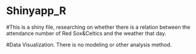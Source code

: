 # Shinyapp_R
#This is a shiny file, researching on whether there is a relation between the attendance number of Red Sox&Celtics and the weather that day. 

#Data Visualization. There is no modeling or other analysis method.
